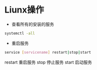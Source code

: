 # Liunx操作

* 查看所有的安装的服务
```bash
systemctl -all
```
* 重启服务
```bash
service [servicename] restart|stop|start
```
restart 重启服务
stop 停止服务
start 启动服务
